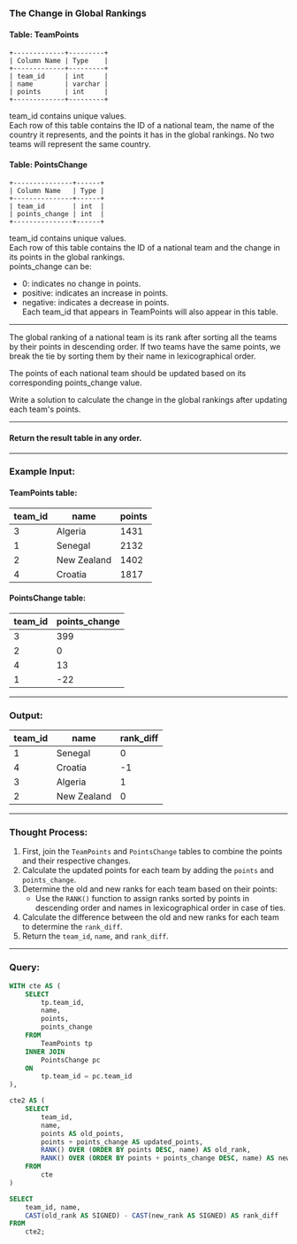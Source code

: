 ### The Change in Global Rankings

#### Table: TeamPoints
```
+-------------+---------+
| Column Name | Type    |
+-------------+---------+
| team_id     | int     |
| name        | varchar |
| points      | int     |
+-------------+---------+
```
team_id contains unique values.  
Each row of this table contains the ID of a national team, the name of the country it represents, and the points it has in the global rankings. No two teams will represent the same country.

#### Table: PointsChange
```
+---------------+------+
| Column Name   | Type |
+---------------+------+
| team_id       | int  |
| points_change | int  |
+---------------+------+
```
team_id contains unique values.  
Each row of this table contains the ID of a national team and the change in its points in the global rankings.  
points_change can be:  
- 0: indicates no change in points.  
- positive: indicates an increase in points.  
- negative: indicates a decrease in points.  
Each team_id that appears in TeamPoints will also appear in this table.

---

The global ranking of a national team is its rank after sorting all the teams by their points in descending order. If two teams have the same points, we break the tie by sorting them by their name in lexicographical order.

The points of each national team should be updated based on its corresponding points_change value.

Write a solution to calculate the change in the global rankings after updating each team's points.

---

#### Return the result table in any order.

---

### Example Input:

#### TeamPoints table:

| team_id | name        | points |
|---------|-------------|--------|
| 3       | Algeria     | 1431   |
| 1       | Senegal     | 2132   |
| 2       | New Zealand | 1402   |
| 4       | Croatia     | 1817   |

#### PointsChange table:

| team_id | points_change |
|---------|---------------|
| 3       | 399           |
| 2       | 0             |
| 4       | 13            |
| 1       | -22           |

---

### Output:

| team_id | name        | rank_diff |
|---------|-------------|-----------|
| 1       | Senegal     | 0         |
| 4       | Croatia     | -1        |
| 3       | Algeria     | 1         |
| 2       | New Zealand | 0         |

---

### Thought Process:

1. First, join the `TeamPoints` and `PointsChange` tables to combine the points and their respective changes.
2. Calculate the updated points for each team by adding the `points` and `points_change`.
3. Determine the old and new ranks for each team based on their points:
   - Use the `RANK()` function to assign ranks sorted by points in descending order and names in lexicographical order in case of ties.
4. Calculate the difference between the old and new ranks for each team to determine the `rank_diff`.
5. Return the `team_id`, `name`, and `rank_diff`.

---

### Query:

```sql
WITH cte AS (
    SELECT 
        tp.team_id,
        name,
        points,
        points_change 
    FROM 
        TeamPoints tp
    INNER JOIN 
        PointsChange pc
    ON 
        tp.team_id = pc.team_id
),

cte2 AS (
    SELECT 
        team_id,
        name, 
        points AS old_points,
        points + points_change AS updated_points,
        RANK() OVER (ORDER BY points DESC, name) AS old_rank,
        RANK() OVER (ORDER BY points + points_change DESC, name) AS new_rank
    FROM 
        cte
)

SELECT 
    team_id, name,
    CAST(old_rank AS SIGNED) - CAST(new_rank AS SIGNED) AS rank_diff
FROM 
    cte2;
